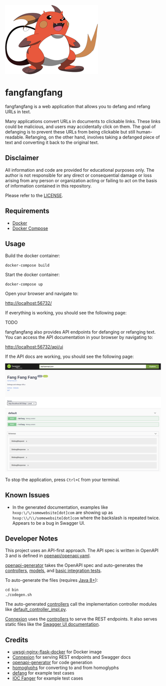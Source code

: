 <img src="/images/logo.png" width="300">

# fangfangfang

fangfangfang is a web application that allows you to defang and refang URLs in text.

Many applications convert URLs in documents to clickable links. These links could be malicious, and users may accidentally click on them. The goal of defanging is to prevent these URLs from being clickable but still human-readable. Refanging, on the other hand, involves taking a defanged piece of text and converting it back to the original text.

## Disclaimer

All information and code are provided for educational purposes only. The author is not responsible for any direct or consequential damage or loss arising from any person or organization acting or failing to act on the basis of information contained in this repository.

Please refer to the [LICENSE](LICENSE.md).

## Requirements

- [Docker](https://www.docker.com/)
- [Docker Compose](https://docs.docker.com/compose/)

## Usage

Build the docker container:

```
docker-compose build
```

Start the docker container:

```
docker-compose up
```

Open your browser and navigate to:

[http://localhost:56732/](http://localhost:56732/)

If everything is working, you should see the following page:

TODO

fangfangfang also provides API endpoints for defanging or refanging text. You
can access the API documentation in your browser by navigating to:

[http://localhost:56732/api/ui](http://localhost:56732/api/ui)

If the API docs are working, you should see the following page:

![Generated API documentation](/images/api-docs.png)

To stop the application, press `Ctrl+C` from your terminal.

## Known Issues

- In the generated documentation, examples like `hxxp:\/\/somewebsite[dot]com` are showing up as `hxxp:\\/\\/somewebsite[dot]com` where the backslash is repeated twice. Appears to be a bug in Swagger UI.

## Developer Notes

This project uses an API-first approach. The API spec is written in OpenAPI 3
and is defined in [openapi/openapi.yaml](openapi/openapi.yaml).

[openapi-generator](https://github.com/OpenAPITools/openapi-generator) takes the
OpenAPI spec and auto-generates the [controllers](fangfangfang/controllers),
[models](fangfangfang/models), and [basic integration tests](fangfangfang/test).

To auto-generate the files (requires [Java 8+](https://www.oracle.com/technetwork/java/javase/downloads/jdk8-downloads-2133151.html)):

```
cd bin
./codegen.sh
```

The auto-generated [controllers](fangfangfang/controllers) call the
implementation controller modules like [default_controller_impl.py](fangfangfang/controllers/default_controller.py).

[Connexion](https://connexion.readthedocs.io/en/latest/) uses the
[controllers](fangfangfang/controllers) to serve the REST
endpoints. It also serves static files like the
[Swagger UI documentation](https://swagger.io/tools/swagger-ui/).

## Credits

- [uwsgi-nginx-flask-docker](https://github.com/tiangolo/uwsgi-nginx-flask-docker) for Docker image
- [Connexion](https://github.com/zalando/connexion) for serving REST endpoints and Swagger docs
- [openapi-generator](https://github.com/OpenAPITools/openapi-generator) for code generation
- [homoglyphs](https://pypi.org/project/homoglyphs/) for converting to and from homoglyphs
- [defang](https://pypi.org/project/defang/) for example test cases
- [IOC Fanger](https://github.com/ioc-fang/ioc_fanger) for example test cases
